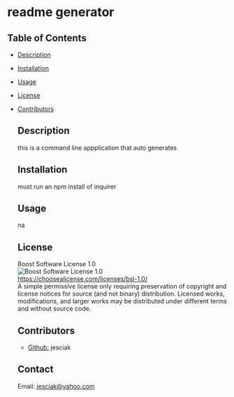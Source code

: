 
  # readme generator

  ## Table of Contents 

- [Description](#description)
- [Installation](#installation)
- [Usage](#usage)
- [License](#license)
- [Contributors](#contributors)

  ## Description
  this is a command line appplication that auto generates

  ## Installation
  must run an npm install of inquirer

  ## Usage
  na
  

  ## License
   Boost Software License 1.0<br>
  ![Boost Software License 1.0](https://img.shields.io/badge/license-Boost%20Software%20License%201.0-lightgrey)<br>
  https://choosealicense.com/licenses/bsl-1.0/<br>
  A simple permissive license only requiring preservation of copyright and license notices for source (and not binary) distribution. Licensed works, modifications, and larger works may be distributed under different terms and without source code.


  ## Contributors
   - [Github:](https://github.com/jesciak) jesciak

  ## Contact
  Email: jesciak@yahoo.com

